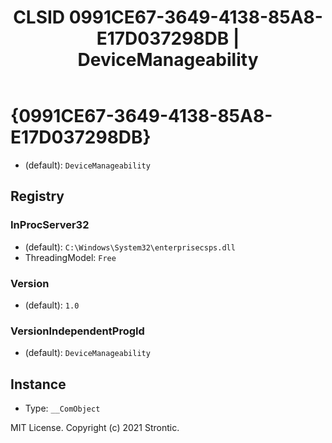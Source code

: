 ﻿---
title: "CLSID 0991CE67-3649-4138-85A8-E17D037298DB | DeviceManageability"
excerpt: What is COM-Object CLSID 0991CE67-3649-4138-85A8-E17D037298DB?
---

# {0991CE67-3649-4138-85A8-E17D037298DB}

* (default): `DeviceManageability`

## Registry


### InProcServer32

* (default): `C:\Windows\System32\enterprisecsps.dll`
* ThreadingModel: `Free`

### Version

* (default): `1.0`

### VersionIndependentProgId

* (default): `DeviceManageability`

## Instance

* Type: `__ComObject`

MIT License. Copyright (c) 2021 Strontic.


